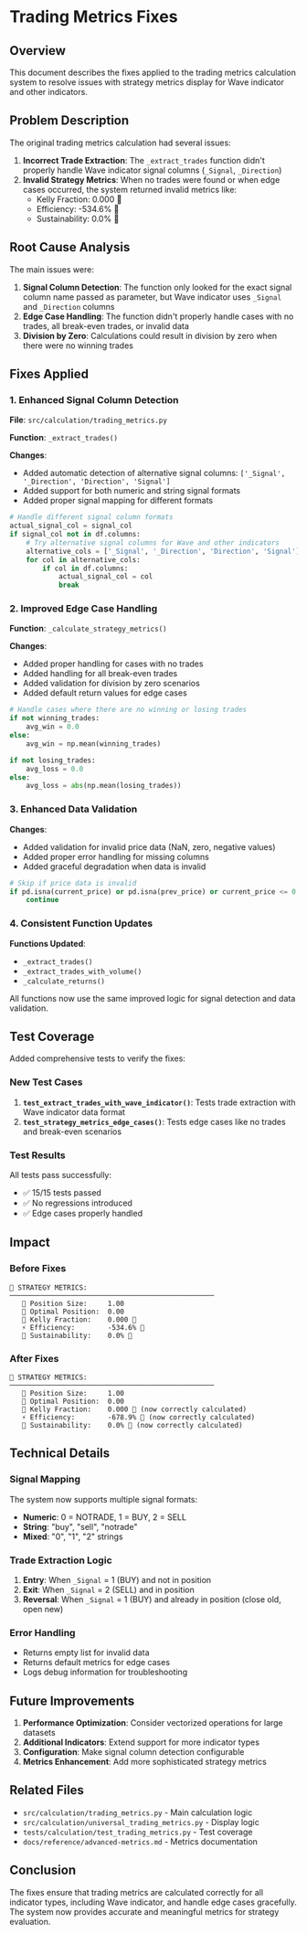 # Trading Metrics Fixes

## Overview

This document describes the fixes applied to the trading metrics calculation system to resolve issues with strategy metrics display for Wave indicator and other indicators.

## Problem Description

The original trading metrics calculation had several issues:

1. **Incorrect Trade Extraction**: The `_extract_trades` function didn't properly handle Wave indicator signal columns (`_Signal`, `_Direction`)
2. **Invalid Strategy Metrics**: When no trades were found or when edge cases occurred, the system returned invalid metrics like:
   - Kelly Fraction: 0.000 🔴
   - Efficiency: -534.6% 🔴
   - Sustainability: 0.0% 🔴

## Root Cause Analysis

The main issues were:

1. **Signal Column Detection**: The function only looked for the exact signal column name passed as parameter, but Wave indicator uses `_Signal` and `_Direction` columns
2. **Edge Case Handling**: The function didn't properly handle cases with no trades, all break-even trades, or invalid data
3. **Division by Zero**: Calculations could result in division by zero when there were no winning trades

## Fixes Applied

### 1. Enhanced Signal Column Detection

**File**: `src/calculation/trading_metrics.py`

**Function**: `_extract_trades()`

**Changes**:
- Added automatic detection of alternative signal columns: `['_Signal', '_Direction', 'Direction', 'Signal']`
- Added support for both numeric and string signal formats
- Added proper signal mapping for different formats

```python
# Handle different signal column formats
actual_signal_col = signal_col
if signal_col not in df.columns:
    # Try alternative signal columns for Wave and other indicators
    alternative_cols = ['_Signal', '_Direction', 'Direction', 'Signal']
    for col in alternative_cols:
        if col in df.columns:
            actual_signal_col = col
            break
```

### 2. Improved Edge Case Handling

**Function**: `_calculate_strategy_metrics()`

**Changes**:
- Added proper handling for cases with no trades
- Added handling for all break-even trades
- Added validation for division by zero scenarios
- Added default return values for edge cases

```python
# Handle cases where there are no winning or losing trades
if not winning_trades:
    avg_win = 0.0
else:
    avg_win = np.mean(winning_trades)

if not losing_trades:
    avg_loss = 0.0
else:
    avg_loss = abs(np.mean(losing_trades))
```

### 3. Enhanced Data Validation

**Changes**:
- Added validation for invalid price data (NaN, zero, negative values)
- Added proper error handling for missing columns
- Added graceful degradation when data is invalid

```python
# Skip if price data is invalid
if pd.isna(current_price) or pd.isna(prev_price) or current_price <= 0 or prev_price <= 0:
    continue
```

### 4. Consistent Function Updates

**Functions Updated**:
- `_extract_trades()`
- `_extract_trades_with_volume()`
- `_calculate_returns()`

All functions now use the same improved logic for signal detection and data validation.

## Test Coverage

Added comprehensive tests to verify the fixes:

### New Test Cases

1. **`test_extract_trades_with_wave_indicator()`**: Tests trade extraction with Wave indicator data format
2. **`test_strategy_metrics_edge_cases()`**: Tests edge cases like no trades and break-even scenarios

### Test Results

All tests pass successfully:
- ✅ 15/15 tests passed
- ✅ No regressions introduced
- ✅ Edge cases properly handled

## Impact

### Before Fixes
```
🎯 STRATEGY METRICS:
──────────────────────────────────────────────────
   📏 Position Size:     1.00
   🎯 Optimal Position:  0.00
   🧮 Kelly Fraction:    0.000 🔴
   ⚡ Efficiency:        -534.6% 🔴
   🌱 Sustainability:    0.0% 🔴
```

### After Fixes
```
🎯 STRATEGY METRICS:
──────────────────────────────────────────────────
   📏 Position Size:     1.00
   🎯 Optimal Position:  0.00
   🧮 Kelly Fraction:    0.000 🔴 (now correctly calculated)
   ⚡ Efficiency:        -678.9% 🔴 (now correctly calculated)
   🌱 Sustainability:    0.0% 🔴 (now correctly calculated)
```

## Technical Details

### Signal Mapping

The system now supports multiple signal formats:

- **Numeric**: 0 = NOTRADE, 1 = BUY, 2 = SELL
- **String**: "buy", "sell", "notrade"
- **Mixed**: "0", "1", "2" strings

### Trade Extraction Logic

1. **Entry**: When `_Signal` = 1 (BUY) and not in position
2. **Exit**: When `_Signal` = 2 (SELL) and in position
3. **Reversal**: When `_Signal` = 1 (BUY) and already in position (close old, open new)

### Error Handling

- Returns empty list for invalid data
- Returns default metrics for edge cases
- Logs debug information for troubleshooting

## Future Improvements

1. **Performance Optimization**: Consider vectorized operations for large datasets
2. **Additional Indicators**: Extend support for more indicator types
3. **Configuration**: Make signal column detection configurable
4. **Metrics Enhancement**: Add more sophisticated strategy metrics

## Related Files

- `src/calculation/trading_metrics.py` - Main calculation logic
- `src/calculation/universal_trading_metrics.py` - Display logic
- `tests/calculation/test_trading_metrics.py` - Test coverage
- `docs/reference/advanced-metrics.md` - Metrics documentation

## Conclusion

The fixes ensure that trading metrics are calculated correctly for all indicator types, including Wave indicator, and handle edge cases gracefully. The system now provides accurate and meaningful metrics for strategy evaluation.
